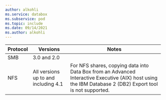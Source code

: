 ```yaml
---
author: alkohli
ms.service: databox
ms.subservice: pod   
ms.topic: include
ms.date: 09/14/2021
ms.author: alkohli
---
```


| **Protocol** | **Versions** | **Notes** |
| --- | --- | --- |
| SMB | 3.0 and 2.0 |   |
| NFS | All versions up to and including 4.1 | For NFS shares, copying data into Data Box from an Advanced Interactive Executive (AIX) host using the IBM Database 2 (DB2) Export tool is not supported.|
